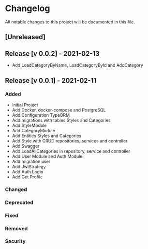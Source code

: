# Changelog

All notable changes to this project will be documented in this file.

## [Unreleased]

## Release [v 0.0.2] - 2021-02-13

- Add LoadCategoryByName, LoadCategoryById and AddCategory

## Release [v 0.0.1] - 2021-02-11

### Added

- Initial Project
- Add Docker, docker-compose and PostgreSQL
- Add Configuration TypeORM
- Add migrations with tables Styles and Categories
- Add StyleModule
- Add CategoryModule
- Add Entities Styles and Categories
- Add Style with CRUD repositories, services and controller
- Add Swagger
- Add LoadAllCategories in repository, service and controller
- Add User Module and Auth Module
- Add migration user
- Add JwtStrategy
- Add Auth Login
- Add Get Profile

### Changed

### Deprecated

### Fixed

### Removed

### Security